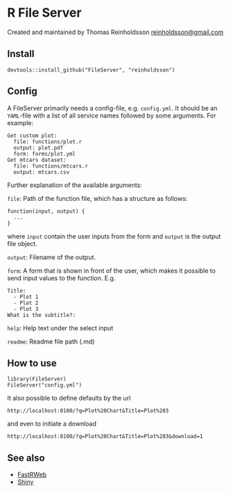 # R File Server

Created and maintained by Thomas Reinholdsson <reinholdsson@gmail.com>

## Install

    devtools::install_github("FileServer", "reinholdsson")

## Config

A FileServer primarily needs a config-file, e.g. `config.yml`. It should be an `YAML`-file with a list of all service names followed by some arguments. For example:

    Get custom plot:
      file: functions/plot.r
      output: plot.pdf
      form: forms/plot.yml
    Get mtcars dataset:
      file: functions/mtcars.r
      output: mtcars.csv

Further explanation of the available arguments:

`file`: Path of the function file, which has a structure as follows:

    function(input, output) {
      ...
    }

where `input` contain the user inputs from the form and `output` is the output file object.

`output`: Filename of the output.

`form`: A form that is shown in front of the user, which makes it possible to send input values to the function. E.g.

    Title:
      - Plot 1
      - Plot 2
      - Plot 3
    What is the subtitle?:

`help`: Help text under the select input

`readme`: Readme file path (.md)

## How to use

    library(FileServer)
    FileServer("config.yml")

It also possible to define defaults by the url

    http://localhost:8100/?q=Plot%20Chart&Title=Plot%203

and even to initiate a download

    http://localhost:8100/?q=Plot%20Chart&Title=Plot%203&download=1

## See also

- [FastRWeb](http://www.rforge.net/FastRWeb/)
- [Shiny](http://www.rstudio.com/shiny/)
